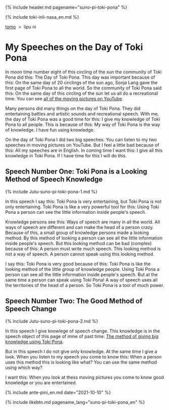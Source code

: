 {% include header.md pagename="suno-pi-toki-pona" %}

{% include toki-inli-nasa_en.md %}

<span class="lp">

[tomo](https://joelthomastr.github.io/tokipona/README_en)&nbsp;&nbsp;>&nbsp;&nbsp;lipu ni

# My Speeches on the Day of Toki Pona

In moon time number eight of this circling of the sun the community of Toki Pona did this: The Day of Toki Pona. This day was important because of this: On the same day of 20 circlings of the sun ago, Sonja Lang gave the first page of Toki Pona to all the world. So the community of Toki Pona said this: On the same day of this circling of the sun let us all do a recreational time. You can see [all of the moving pictures on YouTube](https://youtube.com/playlist?list=PLjOmpMyMxd8Ru7RzbKS0ZZ1E_S2J_pA2X).

Many persons did many things on the day of Toki Pona. They did entertaining battles and artistic sounds and recreational speech. With me, the day of Toki Pona was a good time for this: I give my knowledge of Toki Pona to all people. This is because of this: My way of Toki Pona is the way of knowledge. I have fun using knowledge.

On the day of Toki Pona I did two big speeches. You can listen to my two speeches in moving pictures on YouTube. But I feel a little bad because of this: All my speeches are in English. In coming time I want this: I give all this knowledge in Toki Pona. If I have time for this I will do this.

## Speech Number One: Toki Pona is a Looking Method of Speech Knowledge

{% include Jutu-suno-pi-toki-pona-1.md %}

In this speech I say this: Toki Pona is very entertaining, but Toki Pona is not only entertaining. Toki Pona is like a very powerful tool for this: Using Toki Pona a person can see the little information inside people's speech.

Knowledge persons see this: Ways of speech are many in all the world. All ways of speech are different and can make the head of a person crazy. Because of this, a small group of knowledge persons made a looking method. By this method of looking a person can see all the little information inside people's speech. But this looking method can be bad (complex) because of this: A person must write much speech. This looking method is not a way of speech. A person cannot speak using this looking method.

I say this: Toki Pona is very good because of this: Toki Pona is like the  looking method of the little group of knowledge people. Using Toki Pona a person can see all the little information inside people's speech. But at the same time a person can speak using Toki Pona! A way of speech uses all the territories of the head of a person. So Toki Pona is a tool of much power.

## Speech Number Two: The Good Method of Speech Change

 {% include Jutu-suno-pi-toki-pona-2.md %}

In this speech I give knowlege of speech change. This knowledge is in the speech object of this page of mine of past time: [The method of giving big knowledge using Toki Pona](https://joelthomastr.github.io/tokipona/pana-sona-ale_en#ijo4).

But in this speech I do not give only knowledge. At the same time I give a look. When you listen to my speech you come to know this: When a person uses this method this is looking like what? You can use the same method using which way?

I want this: When you look at thess moving pictures you come to know good knowledge or you are entertained.

{% include ante-pini_en.md date="2021-10-10" %}

{% include likebtn.md pagename_lang="suno-pi-toki-pona_en" %}

